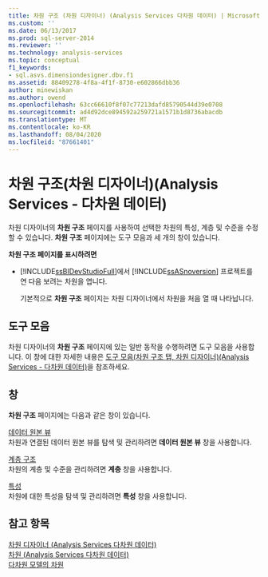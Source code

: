 ```yaml
---
title: 차원 구조 (차원 디자이너) (Analysis Services 다차원 데이터) | Microsoft Docs
ms.custom: ''
ms.date: 06/13/2017
ms.prod: sql-server-2014
ms.reviewer: ''
ms.technology: analysis-services
ms.topic: conceptual
f1_keywords:
- sql.asvs.dimensiondesigner.dbv.f1
ms.assetid: 88409278-4f8a-4f1f-8730-e602866dbb36
author: minewiskan
ms.author: owend
ms.openlocfilehash: 63cc66610f8f07c77213dafd85790544d39e0708
ms.sourcegitcommit: ad4d92dce894592a259721a1571b1d8736abacdb
ms.translationtype: MT
ms.contentlocale: ko-KR
ms.lasthandoff: 08/04/2020
ms.locfileid: "87661401"
---
```

# <a name="dimension-structure-dimension-designer-analysis-services---multidimensional-data"></a>차원 구조(차원 디자이너)(Analysis Services - 다차원 데이터)
  차원 디자이너의 **차원 구조** 페이지를 사용하여 선택한 차원의 특성, 계층 및 수준을 수정할 수 있습니다. **차원 구조** 페이지에는 도구 모음과 세 개의 창이 있습니다.  
  
 **차원 구조 페이지를 표시하려면**  
  
-   [!INCLUDE[ssBIDevStudioFull](../includes/ssbidevstudiofull-md.md)]에서 [!INCLUDE[ssASnoversion](../includes/ssasnoversion-md.md)] 프로젝트를 연 다음 보려는 차원을 엽니다.  
  
     기본적으로 **차원 구조** 페이지는 차원 디자이너에서 차원을 처음 열 때 나타납니다.  
  
## <a name="toolbar"></a>도구 모음  
 차원 디자이너의 **차원 구조** 페이지에 있는 일반 동작을 수행하려면 도구 모음을 사용합니다. 이 창에 대한 자세한 내용은 [도구 모음&#40;차원 구조 탭, 차원 디자이너&#41;&#40;Analysis Services - 다차원 데이터&#41;](toolbar-dimension-structure-designer-analysis-services-multidimensional-data.md)을 참조하세요.  
  
## <a name="panes"></a>창  
 **차원 구조** 페이지에는 다음과 같은 창이 있습니다.  
  
 [데이터 원본 뷰](datasource-view-dimension-designer-analysis-services-multidimensional-data.md)  
 차원과 연결된 데이터 원본 뷰를 탐색 및 관리하려면 **데이터 원본 뷰** 창을 사용합니다.  
  
 [계층 구조](hierarchies-dimension-designer-analysis-services-multidimensional-data.md)  
 차원의 계층 및 수준을 관리하려면 **계층** 창을 사용합니다.  
  
 [특성](attributes-dimension-designer-analysis-services-multidimensional-data.md)  
 차원에 대한 특성을 탐색 및 관리하려면 **특성** 창을 사용합니다.  
  
## <a name="see-also"></a>참고 항목  
 [차원 디자이너 &#40;Analysis Services 다차원 데이터&#41;](dimension-designer-analysis-services-multidimensional-data.md)   
 [차원 &#40;Analysis Services 다차원 데이터&#41;](multidimensional-models-olap-logical-dimension-objects/dimensions-analysis-services-multidimensional-data.md)   
 [다차원 모델의 차원](multidimensional-models/dimensions-in-multidimensional-models.md)  
  
  
